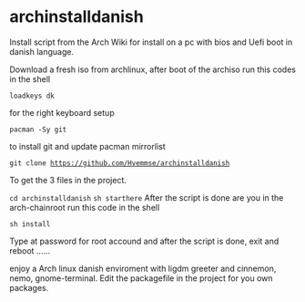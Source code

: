 # archinstalldanish

Install script from the Arch Wiki for install on a pc with bios and Uefi boot in danish language.

Download a fresh iso from archlinux, after boot of the archiso run this codes in the shell

<code>loadkeys dk</code>
  
for the right keyboard setup

<code>pacman -Sy git</code>

to install git and update pacman mirrorlist

<code>git clone https://github.com/Hvemmse/archinstalldanish</code>

To get the 3 files in the project.

<code>cd archinstalldanish</code>
<code>sh starthere</code>
After the script is done are you in the arch-chainroot run this code in the shell

<code>sh install</code>

Type at password for root accound and after the script is done, exit and reboot ...... 

enjoy a Arch linux danish enviroment with ligdm greeter and cinnemon, nemo, gnome-terminal. Edit the packagefile in the project for you own packages.

